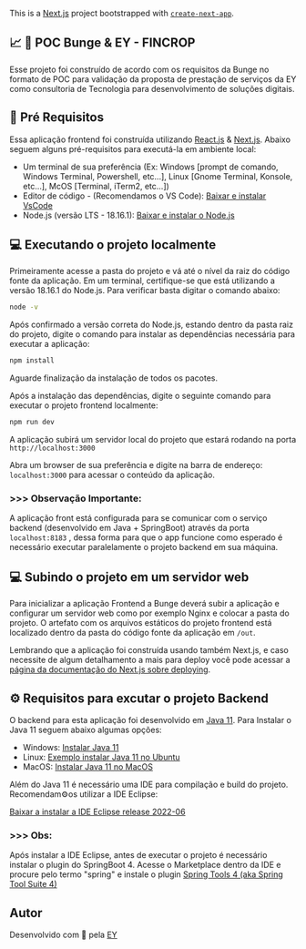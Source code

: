 This is a [Next.js](https://nextjs.org/) project bootstrapped with [`create-next-app`](https://github.com/vercel/next.js/tree/canary/packages/create-next-app).

## 📈 🌽 POC Bunge & EY - FINCROP

Esse projeto foi construído de acordo com os requisitos da Bunge no formato de POC para validação da proposta de prestação de serviços da EY como consultoria de Tecnologia para desenvolvimento de soluções digitais.

## 📝 Pré Requisitos

Essa aplicação frontend foi construída utilizando [React.js](https://react.dev/) & [Next.js](https://nextjs.org/). Abaixo seguem alguns pré-requisitos para executá-la em ambiente local:

- Um terminal de sua preferência (Ex: Windows [prompt de comando, Windows Terminal, Powershell, etc...], Linux [Gnome Terminal, Konsole, etc...], McOS [Terminal, iTerm2, etc...])
- Editor de código - (Recomendamos o VS Code): [Baixar e instalar VsCode](https://code.visualstudio.com/download)
- Node.js (versão LTS - 18.16.1): [Baixar e instalar o Node.js](https://nodejs.org/en)

## 💻️ Executando o projeto localmente

Primeiramente acesse a pasta do projeto e vá até o nível da raiz do código fonte da aplicação. Em um terminal, certifique-se que está utilizando a versão 18.16.1 do Node.js. Para verificar basta digitar o comando abaixo:

```bash
node -v
```

Após confirmado a versão correta do Node.js, estando dentro da pasta raiz do projeto, digite o comando para instalar as dependências necessária para executar a aplicação:

```bash
npm install
```

Aguarde finalização da instalação de todos os pacotes.

Após a instalação das dependências, digite o seguinte comando para executar o projeto frontend localmente:

```bash
npm run dev
```

A aplicação subirá um servidor local do projeto que estará rodando na porta `http://localhost:3000`

Abra um browser de sua preferência e digite na barra de endereço: `localhost:3000` para acessar o conteúdo da aplicação.

### >>> Observação Importante: 

A aplicação front está configurada para se comunicar com o serviço backend (desenvolvido em Java + SpringBoot) através da porta `localhost:8183` , dessa forma para que o app funcione como esperado é necessário executar paralelamente o projeto backend em sua máquina.

## 💻️ Subindo o projeto em um servidor web
Para inicializar a aplicação Frontend a Bunge deverá subir a aplicação e configurar um servidor web como por exemplo Nginx e colocar a pasta do projeto. O artefato com os arquivos estáticos do projeto frontend está localizado dentro da pasta do código fonte da aplicação em `/out`.

Lembrando que a aplicação foi construída usando também Next.js, e caso necessite de algum detalhamento a mais para deploy você pode acessar a [página da documentação do Next.js sobre deploying](https://nextjs.org/docs/pages/building-your-application/deploying/static-exports).

## ⚙️ Requisitos para excutar o projeto Backend

O backend para esta aplicação foi desenvolvido em [Java 11](https://www.oracle.com/br/java/technologies/javase/jdk11-archive-downloads.html). Para Instalar o Java 11 seguem abaixo algumas opções:

- Windows: [Instalar Java 11](https://www.ic.unicamp.br/~ra100621/class/2020.1/LPOO_files/curso/prologo/00-instalacao/windows/00-tuto_instal_windows.html)
- Linux: [Exemplo instalar Java 11 no Ubuntu](https://www.digitalocean.com/community/tutorials/how-to-install-java-with-apt-on-ubuntu-20-04-pt)
- MacOS: [Instalar Java 11 no MacOS](https://www.java.com/pt-BR/download/help/mac_install.html)

Além do Java 11 é necessário uma IDE para compilação e build do projeto. Recomendam⚙️os utilizar a IDE Eclipse:

[Baixar a instalar a IDE Eclipse release 2022-06](https://www.eclipse.org/downloads/packages/release/2022-06/r)

### >>> Obs:

Após instalar a IDE Eclipse, antes de executar o projeto é necessário instalar o plugin do SpringBoot 4. Acesse o Marketplace dentro da IDE e procure pelo termo "spring" e instale o plugin [Spring Tools 4 (aka Spring Tool Suite 4)](https://marketplace.eclipse.org/content/spring-tools-4-aka-spring-tool-suite-4) 

## Autor

Desenvolvido com 💛 pela [EY](https://www.ey.com/pt_br/consulting/transformation-platform)
